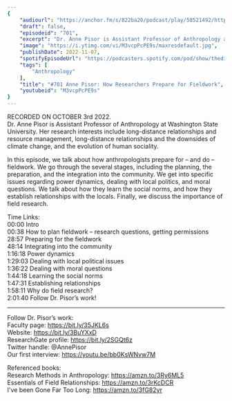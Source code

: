 ```yaml
---
{
	"audiourl": "https://anchor.fm/s/822ba20/podcast/play/58521492/https%3A%2F%2Fd3ctxlq1ktw2nl.cloudfront.net%2Fstaging%2F2022-9-3%2F1e9984b0-840e-f020-416f-c955862ca5e1.m4a",
	"draft": false,
	"episodeid": "701",
	"excerpt": "Dr. Anne Pisor is Assistant Professor of Anthropology at Washington State University. Her research interests include long-distance relationships and resource management, long-distance relationships and the downsides of climate change, and the evolution of human sociality.",
	"image": "https://i.ytimg.com/vi/M3vcpPcPE9s/maxresdefault.jpg",
	"publishDate": 2022-11-07,
	"spotifyEpisodeUrl": "https://podcasters.spotify.com/pod/show/thedissenter/episodes/701-Anne-Pisor-How-Researchers-Prepare-for-Fieldwork-e1ooeek",
	"tags": [
		"Anthropology"
	],
	"title": "#701 Anne Pisor: How Researchers Prepare for Fieldwork",
	"youtubeid": "M3vcpPcPE9s"
}
---
```

RECORDED ON OCTOBER 3rd 2022.  
Dr. Anne Pisor is Assistant Professor of Anthropology at Washington State University. Her research interests include long-distance relationships and resource management, long-distance relationships and the downsides of climate change, and the evolution of human sociality.

In this episode, we talk about how anthropologists prepare for – and do – fieldwork. We go through the several stages, including the planning, the preparation, and the integration into the community. We get into specific issues regarding power dynamics, dealing with local politics, and moral questions. We talk about how they learn the social norms, and how they establish relationships with the locals. Finally, we discuss the importance of field research.

Time Links:  
<time>00:00</time> Intro  
<time>00:38</time> How to plan fieldwork – research questions, getting permissions  
<time>28:57</time> Preparing for the fieldwork  
<time>48:14</time> Integrating into the community  
<time>1:16:18</time> Power dynamics  
<time>1:29:03</time> Dealing with local political issues  
<time>1:36:22</time> Dealing with moral questions  
<time>1:44:18</time> Learning the social norms  
<time>1:47:31</time> Establishing relationships  
<time>1:58:11</time> Why do field research?  
<time>2:01:40</time> Follow Dr. Pisor’s work!

---

Follow Dr. Pisor’s work:  
Faculty page: https://bit.ly/35JKL6s  
Website: https://bit.ly/3BuYXxD  
ResearchGate profile: https://bit.ly/2SGQt6z  
Twitter handle: @AnnePisor  
Our first interview: https://youtu.be/bb0KsWNvw7M

Referenced books:  
Research Methods in Anthropology: https://amzn.to/3Ry6ML5  
Essentials of Field Relationships: https://amzn.to/3rKcDCR  
I've been Gone Far Too Long: https://amzn.to/3fG82yr
